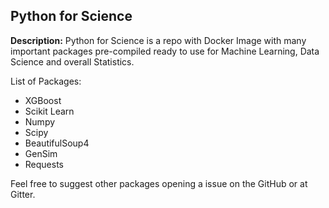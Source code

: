 Python for Science
--
**Description:** Python for Science is a repo with Docker Image with many important packages pre-compiled ready to use for Machine Learning, Data Science and overall Statistics.

List of Packages:

- XGBoost
- Scikit Learn
- Numpy
- Scipy
- BeautifulSoup4
- GenSim
- Requests

Feel free to suggest other packages opening a issue on the GitHub or at Gitter.
